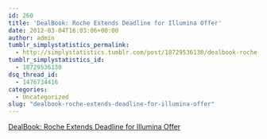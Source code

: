 ```yaml
---
id: 260
title: 'DealBook: Roche Extends Deadline for Illumina Offer'
date: 2012-03-04T16:03:06+00:00
author: admin
tumblr_simplystatistics_permalink:
  - http://simplystatistics.tumblr.com/post/18729536130/dealbook-roche-extends-deadline-for-illumina-offer
tumblr_simplystatistics_id:
  - 18729536130
dsq_thread_id:
  - 1476734416
categories:
  - Uncategorized
slug: "dealbook-roche-extends-deadline-for-illumina-offer"
---
```

[DealBook: Roche Extends Deadline for Illumina Offer](http://dealbook.nytimes.com/2012/02/27/roche-extends-deadline-for-illumina-takeover/)
